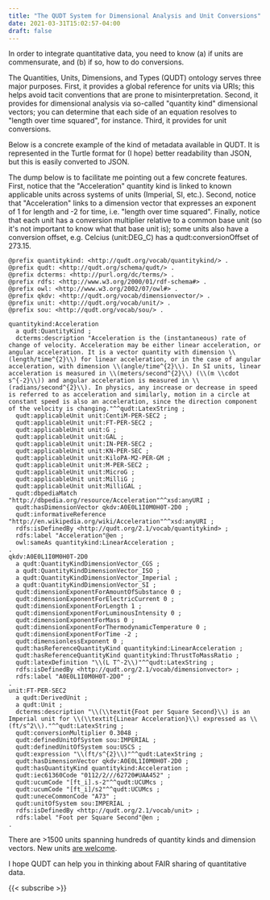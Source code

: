 ```yaml
---
title: "The QUDT System for Dimensional Analysis and Unit Conversions"
date: 2021-03-31T15:02:57-04:00
draft: false
---
```


In order to integrate quantitative data, you need to know (a) if units are commensurate, and (b) if so, how to do
conversions.

The Quantities, Units, Dimensions, and Types (QUDT) ontology serves three major purposes. First, it provides a global
reference for units via URIs; this helps avoid tacit conventions that are prone to misinterpretation. Second, it
provides for dimensional analysis via so-called "quantity kind" dimensional vectors; you can determine that each side of
an equation resolves to "length over time squared", for instance. Third, it provides for unit conversions.

Below is a concrete example of the kind of metadata available in QUDT. It is represented in the Turtle format for (I
hope) better readability than JSON, but this is easily converted to JSON.

The dump below is to facilitate me pointing out a few concrete features. First, notice that the "Acceleration" quantity
kind is linked to known applicable units across systems of units (Imperial, SI, etc.). Second, notice that
"Acceleration" links to a dimension vector that expresses an exponent of 1 for length and -2 for time, i.e. "length over
time squared". Finally, notice that each unit has a conversion multiplier relative to a common base unit (so it's not
important to know what that base unit is); some units also have a conversion offset, e.g. Celcius (unit:DEG_C) has a
qudt:conversionOffset of 273.15.

```turtle
@prefix quantitykind: <http://qudt.org/vocab/quantitykind/> .
@prefix qudt: <http://qudt.org/schema/qudt/> .
@prefix dcterms: <http://purl.org/dc/terms/> .
@prefix rdfs: <http://www.w3.org/2000/01/rdf-schema#> .
@prefix owl: <http://www.w3.org/2002/07/owl#> .
@prefix qkdv: <http://qudt.org/vocab/dimensionvector/> .
@prefix unit: <http://qudt.org/vocab/unit/> .
@prefix sou: <http://qudt.org/vocab/sou/> .

quantitykind:Acceleration
  a qudt:QuantityKind ;
  dcterms:description "Acceleration is the (instantaneous) rate of change of velocity. Acceleration may be either linear acceleration, or angular acceleration. It is a vector quantity with dimension \\(length/time^{2}\\) for linear acceleration, or in the case of angular acceleration, with dimension \\(angle/time^{2}\\). In SI units, linear acceleration is measured in \\(meters/second^{2}\\) (\\(m \\cdot s^{-2}\\)) and angular acceleration is measured in \\(radians/second^{2}\\). In physics, any increase or decrease in speed is referred to as acceleration and similarly, motion in a circle at constant speed is also an acceleration, since the direction component of the velocity is changing."^^qudt:LatexString ;
  qudt:applicableUnit unit:CentiM-PER-SEC2 ;
  qudt:applicableUnit unit:FT-PER-SEC2 ;
  qudt:applicableUnit unit:G ;
  qudt:applicableUnit unit:GAL ;
  qudt:applicableUnit unit:IN-PER-SEC2 ;
  qudt:applicableUnit unit:KN-PER-SEC ;
  qudt:applicableUnit unit:KiloPA-M2-PER-GM ;
  qudt:applicableUnit unit:M-PER-SEC2 ;
  qudt:applicableUnit unit:MicroG ;
  qudt:applicableUnit unit:MilliG ;
  qudt:applicableUnit unit:MilliGAL ;
  qudt:dbpediaMatch "http://dbpedia.org/resource/Acceleration"^^xsd:anyURI ;
  qudt:hasDimensionVector qkdv:A0E0L1I0M0H0T-2D0 ;
  qudt:informativeReference "http://en.wikipedia.org/wiki/Acceleration"^^xsd:anyURI ;
  rdfs:isDefinedBy <http://qudt.org/2.1/vocab/quantitykind> ;
  rdfs:label "Acceleration"@en ;
  owl:sameAs quantitykind:LinearAcceleration ;
.
qkdv:A0E0L1I0M0H0T-2D0
  a qudt:QuantityKindDimensionVector_CGS ;
  a qudt:QuantityKindDimensionVector_ISO ;
  a qudt:QuantityKindDimensionVector_Imperial ;
  a qudt:QuantityKindDimensionVector_SI ;
  qudt:dimensionExponentForAmountOfSubstance 0 ;
  qudt:dimensionExponentForElectricCurrent 0 ;
  qudt:dimensionExponentForLength 1 ;
  qudt:dimensionExponentForLuminousIntensity 0 ;
  qudt:dimensionExponentForMass 0 ;
  qudt:dimensionExponentForThermodynamicTemperature 0 ;
  qudt:dimensionExponentForTime -2 ;
  qudt:dimensionlessExponent 0 ;
  qudt:hasReferenceQuantityKind quantitykind:LinearAcceleration ;
  qudt:hasReferenceQuantityKind quantitykind:ThrustToMassRatio ;
  qudt:latexDefinition "\\(L T^-2\\)"^^qudt:LatexString ;
  rdfs:isDefinedBy <http://qudt.org/2.1/vocab/dimensionvector> ;
  rdfs:label "A0E0L1I0M0H0T-2D0" ;
.
unit:FT-PER-SEC2
  a qudt:DerivedUnit ;
  a qudt:Unit ;
  dcterms:description "\\(\\textit{Foot per Square Second}\\) is an Imperial unit for \\(\\textit{Linear Acceleration}\\) expressed as \\(ft/s^2\\)."^^qudt:LatexString ;
  qudt:conversionMultiplier 0.3048 ;
  qudt:definedUnitOfSystem sou:IMPERIAL ;
  qudt:definedUnitOfSystem sou:USCS ;
  qudt:expression "\\(ft/s^{2}\\)"^^qudt:LatexString ;
  qudt:hasDimensionVector qkdv:A0E0L1I0M0H0T-2D0 ;
  qudt:hasQuantityKind quantitykind:Acceleration ;
  qudt:iec61360Code "0112/2///62720#UAA452" ;
  qudt:ucumCode "[ft_i].s-2"^^qudt:UCUMcs ;
  qudt:ucumCode "[ft_i]/s2"^^qudt:UCUMcs ;
  qudt:uneceCommonCode "A73" ;
  qudt:unitOfSystem sou:IMPERIAL ;
  rdfs:isDefinedBy <http://qudt.org/2.1/vocab/unit> ;
  rdfs:label "Foot per Square Second"@en ;
.
```

There are >1500 units spanning hundreds of quantity kinds and dimension vectors. New units [are
welcome](https://github.com/qudt/qudt-public-repo/wiki/Unit-Vocabulary-Submission-Guidelines).

I hope QUDT can help you in thinking about FAIR sharing of quantitative data.

{{< subscribe >}}